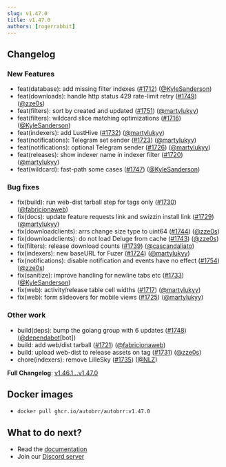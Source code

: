 ```yaml
---
slug: v1.47.0
title: v1.47.0
authors: [rogerrabbit]
---
```

## Changelog


### New Features


* feat(database): add missing filter indexes ([\#1712](https://github.com/autobrr/autobrr/pull/1712)) ([@KyleSanderson](https://github.com/KyleSanderson))
* feat(downloads): handle http status 429 rate\-limit retry ([\#1749](https://github.com/autobrr/autobrr/pull/1749)) ([@zze0s](https://github.com/zze0s))
* feat(filters): sort by created and updated ([\#1751](https://github.com/autobrr/autobrr/pull/1751)) ([@martylukyy](https://github.com/martylukyy))
* feat(filters): wildcard slice matching optimizations ([\#1716](https://github.com/autobrr/autobrr/pull/1716)) ([@KyleSanderson](https://github.com/KyleSanderson))
* feat(indexers): add LustHive ([\#1732](https://github.com/autobrr/autobrr/pull/1732)) ([@martylukyy](https://github.com/martylukyy))
* feat(notifications): Telegram set sender ([\#1723](https://github.com/autobrr/autobrr/pull/1723)) ([@martylukyy](https://github.com/martylukyy))
* feat(notifications): optional Telegram sender ([\#1726](https://github.com/autobrr/autobrr/pull/1726)) ([@martylukyy](https://github.com/martylukyy))
* feat(releases): show indexer name in indexer filter ([\#1720](https://github.com/autobrr/autobrr/pull/1720)) ([@martylukyy](https://github.com/martylukyy))
* feat(wildcard): fast\-path some cases ([\#1747](https://github.com/autobrr/autobrr/pull/1747)) ([@KyleSanderson](https://github.com/KyleSanderson))


### Bug fixes


* fix(build): run web\-dist tarball step for tags only ([\#1730](https://github.com/autobrr/autobrr/pull/1730)) ([@fabricionaweb](https://github.com/fabricionaweb))
* fix(docs): update feature requests link and swizzin install link ([\#1729](https://github.com/autobrr/autobrr/pull/1729)) ([@martylukyy](https://github.com/martylukyy))
* fix(downloadclients): arrs change size type to uint64 ([\#1744](https://github.com/autobrr/autobrr/pull/1744)) ([@zze0s](https://github.com/zze0s))
* fix(downloadclients): do not load Deluge from cache ([\#1743](https://github.com/autobrr/autobrr/pull/1743)) ([@zze0s](https://github.com/zze0s))
* fix(filters): release download counts ([\#1739](https://github.com/autobrr/autobrr/pull/1739)) ([@cascandaliato](https://github.com/cascandaliato))
* fix(indexers): new baseURL for Fuzer ([\#1724](https://github.com/autobrr/autobrr/pull/1724)) ([@martylukyy](https://github.com/martylukyy))
* fix(notifications): disable notification and events have no effect ([\#1754](https://github.com/autobrr/autobrr/pull/1754)) ([@zze0s](https://github.com/zze0s))
* fix(sanitize): improve handling for newline tabs etc ([\#1733](https://github.com/autobrr/autobrr/pull/1733)) ([@KyleSanderson](https://github.com/KyleSanderson))
* fix(web): activity/release table cell widths ([\#1717](https://github.com/autobrr/autobrr/pull/1717)) ([@martylukyy](https://github.com/martylukyy))
* fix(web): form slideovers for mobile views ([\#1725](https://github.com/autobrr/autobrr/pull/1725)) ([@martylukyy](https://github.com/martylukyy))


### Other work


* build(deps): bump the golang group with 6 updates ([\#1748](https://github.com/autobrr/autobrr/pull/1748)) ([@dependabot](https://github.com/dependabot)\[bot])
* build: add web/dist tarball ([\#1721](https://github.com/autobrr/autobrr/pull/1721)) ([@fabricionaweb](https://github.com/fabricionaweb))
* build: upload web\-dist to release assets on tag ([\#1731](https://github.com/autobrr/autobrr/pull/1731)) ([@zze0s](https://github.com/zze0s))
* chore(indexers): remove LilleSky ([\#1735](https://github.com/autobrr/autobrr/pull/1735)) ([@NLZ](https://github.com/NLZ))


**Full Changelog**: [v1\.46\.1\...v1\.47\.0](https://github.com/autobrr/autobrr/compare/v1.46.1...v1.47.0)


## Docker images


* `docker pull ghcr.io/autobrr/autobrr:v1.47.0`


## What to do next?


* Read the [documentation](https://autobrr.com)
* Join our [Discord server](https://discord.gg/8s5d8pFhba)
